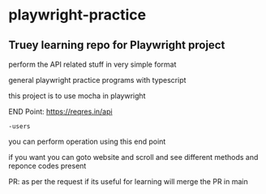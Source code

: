 # playwright-practice

<h2>Truey learning repo for Playwright project</h2>
perform the API related stuff in very simple format

general playwright practice programs with typescript

this project is to use mocha in playwright

END Point: https://reqres.in/api

    -users

you can perform operation using this end point

if you want you can goto website and scroll and see different methods and reponce codes present


PR: as per the request if its useful for learning will merge the PR in main

